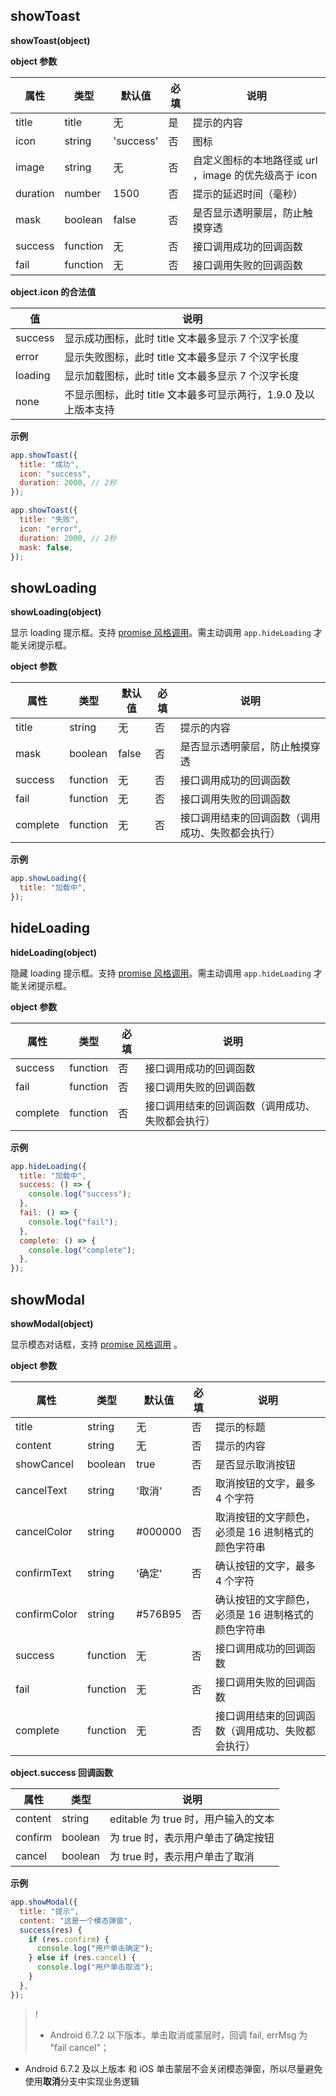## showToast[](id:showToast)

**showToast(object)**

**object 参数**

| 属性     | 类型     | 默认值    | 必填 | 说明                                                 |
| -------- | -------- | --------- | ---- | ---------------------------------------------------- |
| title    | title    | 无        | 是   | 提示的内容                                           |
| icon     | string   | 'success' | 否   | 图标                                                 |
| image    | string   | 无        | 否   | 自定义图标的本地路径或 url ，image 的优先级高于 icon |
| duration | number   | 1500      | 否   | 提示的延迟时间（毫秒）                               |
| mask     | boolean  | false     | 否   | 是否显示透明蒙层，防止触摸穿透                       |
| success  | function | 无        | 否   | 接口调用成功的回调函数                               |
| fail     | function | 无        | 否   | 接口调用失败的回调函数                               |

**object.icon 的合法值**

| 值      | 说明                                                            |
| ------- | --------------------------------------------------------------- |
| success | 显示成功图标，此时 title 文本最多显示 7 个汉字长度              |
| error   | 显示失败图标，此时 title 文本最多显示 7 个汉字长度              |
| loading | 显示加载图标，此时 title 文本最多显示 7 个汉字长度              |
| none    | 不显示图标，此时 title 文本最多可显示两行，1.9.0 及以上版本支持 |

**示例**

```javascript
app.showToast({
  title: "成功",
  icon: "success",
  duration: 2000, // 2秒
});
```

```javascript
app.showToast({
  title: "失败",
  icon: "error",
  duration: 2000, // 2秒
  mask: false,
});
```

## showLoading[](id:showLoading)

**showLoading(object)**

显示 loading 提示框。支持 [promise 风格调用](https://developers.weixin.qq.com/miniprogram/dev/framework/app-service/api.html#API)。需主动调用 `app.hideLoading` 才能关闭提示框。

**object 参数**

| 属性     | 类型     | 默认值 | 必填 | 说明                                             |
| -------- | -------- | ------ | ---- | ------------------------------------------------ |
| title    | string   | 无     | 否   | 提示的内容                                       |
| mask     | boolean  | false  | 否   | 是否显示透明蒙层，防止触摸穿透                   |
| success  | function | 无     | 否   | 接口调用成功的回调函数                           |
| fail     | function | 无     | 否   | 接口调用失败的回调函数                           |
| complete | function | 无     | 否   | 接口调用结束的回调函数（调用成功、失败都会执行） |

**示例**

```javascript
app.showLoading({
  title: "加载中",
});
```

## hideLoading[](id:hideLoading)

**hideLoading(object)**

隐藏 loading 提示框。支持 [promise 风格调用](https://developers.weixin.qq.com/miniprogram/dev/framework/app-service/api.html#API)。需主动调用 `app.hideLoading` 才能关闭提示框。

**object 参数**

| 属性     | 类型     | 必填 | 说明                                             |
| -------- | -------- | ---- | ------------------------------------------------ |
| success  | function | 否   | 接口调用成功的回调函数                           |
| fail     | function | 否   | 接口调用失败的回调函数                           |
| complete | function | 否   | 接口调用结束的回调函数（调用成功、失败都会执行） |

**示例**

```javascript
app.hideLoading({
  title: "加载中",
  success: () => {
    console.log("success");
  },
  fail: () => {
    console.log("fail");
  },
  complete: () => {
    console.log("complete");
  },
});
```

## showModal[](id:showModal)

**showModal(object)**

显示模态对话框，支持 [promise 风格调用](https://developers.weixin.qq.com/miniprogram/dev/framework/app-service/api.html#API) 。

**object 参数**

| 属性         | 类型     | 默认值  | 必填 | 说明                                               |
| ------------ | -------- | ------- | ---- | -------------------------------------------------- |
| title        | string   | 无      | 否   | 提示的标题                                         |
| content      | string   | 无      | 否   | 提示的内容                                         |
| showCancel   | boolean  | true    | 否   | 是否显示取消按钮                                   |
| cancelText   | string   | '取消'  | 否   | 取消按钮的文字，最多 4 个字符                      |
| cancelColor  | string   | #000000 | 否   | 取消按钮的文字颜色，必须是 16 进制格式的颜色字符串 |
| confirmText  | string   | '确定'  | 否   | 确认按钮的文字，最多 4 个字符                      |
| confirmColor | string   | #576B95 | 否   | 确认按钮的文字颜色，必须是 16 进制格式的颜色字符串 |
| success      | function | 无      | 否   | 接口调用成功的回调函数                             |
| fail         | function | 无      | 否   | 接口调用失败的回调函数                             |
| complete     | function | 无      | 否   | 接口调用结束的回调函数（调用成功、失败都会执行）   |

**object.success 回调函数**

| 属性    | 类型    | 说明                                |
| ------- | ------- | ----------------------------------- |
| content | string  | editable 为 true 时，用户输入的文本 |
| confirm | boolean | 为 true 时，表示用户单击了确定按钮  |
| cancel  | boolean | 为 true 时，表示用户单击了取消      |

**示例**

```javascript
app.showModal({
  title: "提示",
  content: "这是一个模态弹窗",
  success(res) {
    if (res.confirm) {
      console.log("用户单击确定");
    } else if (res.cancel) {
      console.log("用户单击取消");
    }
  },
});
```

> !
>
> - Android 6.7.2 以下版本，单击取消或蒙层时，回调 fail, errMsg 为 "fail cancel"；

- Android 6.7.2 及以上版本 和 iOS 单击蒙层不会关闭模态弹窗，所以尽量避免使用**取消**分支中实现业务逻辑
